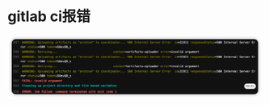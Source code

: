 # gitlab ci报错





![iShot2022-03-17_17.25.11](https://github.com/pptfz/picgo-images/blob/master/img/iShot2022-03-17_17.25.11.png)
